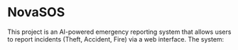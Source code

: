 # NovaSOS
This project is an AI-powered emergency reporting system that allows users to report incidents (Theft, Accident, Fire) via a web interface. The system:
